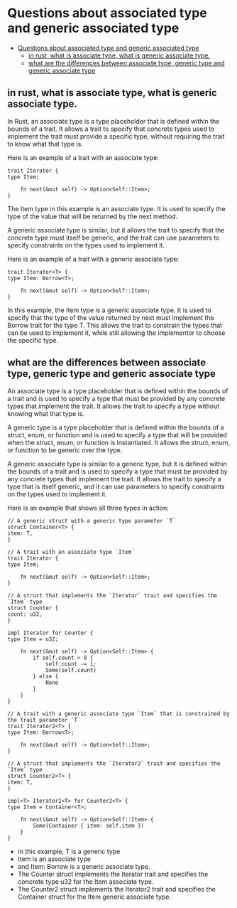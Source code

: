# Questions about associated type and generic associated type

<!--ts-->
* [Questions about associated type and generic associated type](#questions-about-associated-type-and-generic-associated-type)
   * [in rust, what is associate type, what is generic associate type.](#in-rust-what-is-associate-type-what-is-generic-associate-type)
   * [what are the differences between associate type, generic type and generic associate type](#what-are-the-differences-between-associate-type-generic-type-and-generic-associate-type)

<!-- Created by https://github.com/ekalinin/github-markdown-toc -->
<!-- Added by: runner, at: Mon Apr  3 15:43:50 UTC 2023 -->

<!--te-->

## in rust, what is associate type, what is generic associate type.

In Rust, an associate type is a type placeholder that is defined within the bounds of a trait. It allows a trait to specify that concrete types used to implement the trait must provide a specific type, without requiring the trait to know what that type is.

Here is an example of a trait with an associate type:

```rust, editable
trait Iterator {
type Item;

    fn next(&mut self) -> Option<Self::Item>;
}
```

The Item type in this example is an associate type. It is used to specify the type of the value that will be returned by the next method.

A generic associate type is similar, but it allows the trait to specify that the concrete type must itself be generic, and the trait can use parameters to specify constraints on the types used to implement it.

Here is an example of a trait with a generic associate type:

```rust, editable
trait Iterator<T> {
type Item: Borrow<T>;

    fn next(&mut self) -> Option<Self::Item>;
}
```

In this example, the Item type is a generic associate type. It is used to specify that the type of the value returned by next must implement the Borrow trait for the type T. This allows the trait to constrain the types that can be used to implement it, while still allowing the implementor to choose
the specific type.

## what are the differences between associate type, generic type and generic associate type

An associate type is a type placeholder that is defined within the bounds of a trait and is used to specify a type that must be provided by any concrete types that implement the trait. It allows the trait to specify a type without knowing what that type is.

A generic type is a type placeholder that is defined within the bounds of a struct, enum, or function and is used to specify a type that will be provided when the struct, enum, or function is instantiated. It allows the struct, enum, or function to be generic over the type.

A generic associate type is similar to a generic type, but it is defined within the bounds of a trait and is used to specify a type that must be provided by any concrete types that implement the trait. It allows the trait to specify a type that is itself generic, and it can use parameters to specify
constraints on the types used to implement it.

Here is an example that shows all three types in action:

```rust, editable
// A generic struct with a generic type parameter `T`
struct Container<T> {
item: T,
}

// A trait with an associate type `Item`
trait Iterator {
type Item;

    fn next(&mut self) -> Option<Self::Item>;
}

// A struct that implements the `Iterator` trait and specifies the `Item` type
struct Counter {
count: u32,
}

impl Iterator for Counter {
type Item = u32;

    fn next(&mut self) -> Option<Self::Item> {
        if self.count > 0 {
            self.count -= 1;
            Some(self.count)
        } else {
            None
        }
    }
}

// A trait with a generic associate type `Item` that is constrained by the trait parameter `T`
trait Iterator2<T> {
type Item: Borrow<T>;

    fn next(&mut self) -> Option<Self::Item>;
}

// A struct that implements the `Iterator2` trait and specifies the `Item` type
struct Counter2<T> {
item: T,
}

impl<T> Iterator2<T> for Counter2<T> {
type Item = Container<T>;

    fn next(&mut self) -> Option<Self::Item> {
        Some(Container { item: self.item })
    }
}
```

- In this example, T is a generic type
- Item is an associate type
- and Item: Borrow<T> is a generic associate type.
- The Counter struct implements the Iterator trait and specifies the concrete type u32 for the Item associate type.
- The Counter2 struct implements the Iterator2 trait and specifies the
  Container<T> struct for the Item generic associate type.



